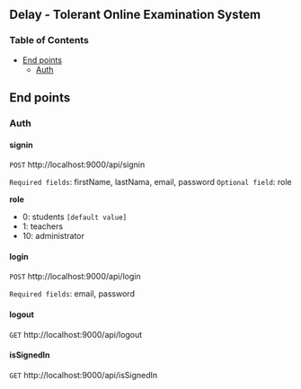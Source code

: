 ## Delay - Tolerant Online Examination System

### Table of Contents

- [End points](#Endpoints)
  - [Auth](#Auth)

## <a name='Endpoints'></a>End points

### <a name="Auth"></a>Auth
#### signin

`POST` http://localhost:9000/api/signin

`Required fields`: firstName, lastNama, email, password
`Optional field`: role

<strong>role</strong>
- 0: students `[default value]`
- 1: teachers
- 10: administrator

#### login

`POST` http://localhost:9000/api/login

`Required fields`: email, password

#### logout

`GET` http://localhost:9000/api/logout

#### isSignedIn

`GET` http://localhost:9000/api/isSignedIn


